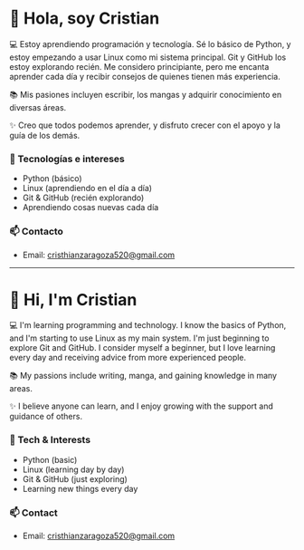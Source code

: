# 👋 Hola, soy Cristian

💻 Estoy aprendiendo programación y tecnología. Sé lo básico de Python, y estoy empezando a usar Linux como mi sistema principal. Git y GitHub los estoy explorando recién. 
Me considero principiante, pero me encanta aprender cada día y recibir consejos de quienes tienen más experiencia.  

📚 Mis pasiones incluyen escribir, los mangas y adquirir conocimiento en diversas áreas.  

✨ Creo que todos podemos aprender, y disfruto crecer con el apoyo y la guía de los demás.  

### 🚀 Tecnologías e intereses
- Python (básico)  
- Linux (aprendiendo en el día a día)  
- Git & GitHub (recién explorando)  
- Aprendiendo cosas nuevas cada día  

### 📫 Contacto
- Email: cristhianzaragoza520@gmail.com

---

# 👋 Hi, I'm Cristian

💻 I'm learning programming and technology. I know the basics of Python, and I'm starting to use Linux as my main system. I'm just beginning to explore Git and GitHub. 
I consider myself a beginner, but I love learning every day and receiving advice from more experienced people.  

📚 My passions include writing, manga, and gaining knowledge in many areas.  

✨ I believe anyone can learn, and I enjoy growing with the support and guidance of others.  

### 🚀 Tech & Interests
- Python (basic)  
- Linux (learning day by day)  
- Git & GitHub (just exploring)  
- Learning new things every day  

### 📫 Contact
- Email: cristhianzaragoza520@gmail.com
